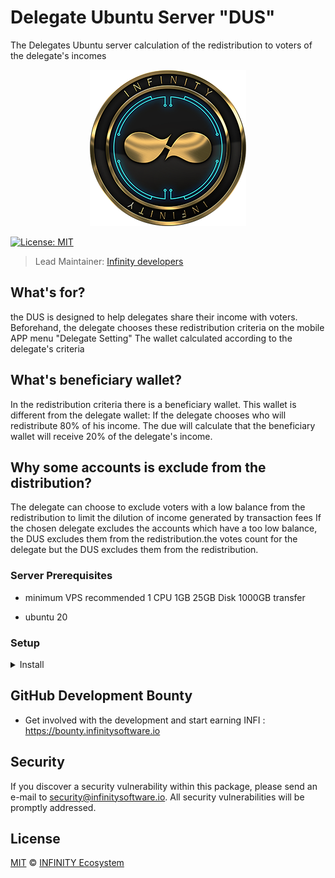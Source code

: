 # Delegate Ubuntu Server "DUS"
The Delegates Ubuntu server calculation of the redistribution to voters of the delegate's incomes

<p align="center">
    <img src="/banner_infi.png" />
</p>

[![License: MIT](https://badgen.now.sh/badge/license/MIT/green)](https://opensource.org/licenses/MIT)

> Lead Maintainer: [Infinity developers](https://github.com/vickytak)

## What's for?

the DUS is designed to help delegates share their income with voters.
Beforehand, the delegate chooses these redistribution criteria on the mobile APP menu "Delegate Setting"
The wallet calculated according to the delegate's criteria

## What's beneficiary wallet?

In the redistribution criteria there is a beneficiary wallet.
This wallet is different from the delegate wallet:
If the delegate chooses who will redistribute 80% of his income.
The due will calculate that the beneficiary wallet will receive 20% of the delegate's income.

## Why some accounts is exclude from the distribution?

The delegate can choose to exclude voters with a low balance from the redistribution to limit the dilution of income generated by transaction fees
If the chosen delegate excludes the accounts which have a too low balance, the DUS excludes them from the redistribution.the votes count for the delegate but the DUS excludes them from the redistribution.

### Server Prerequisites

- minimum VPS recommended 
1 CPU 1GB 
25GB Disk
1000GB transfer

- ubuntu 20

### Setup

<details><summary>Install</summary>

Install Delegate Ubuntu Server 

1 - Use the installation script seup-server.sh that you can download from https://github.com/InfinitySoftwareLTD/delegate_ubuntu_server.git using :
```bash
wget https://raw.githubusercontent.com/InfinitySoftwareLTD/delegate_ubuntu_server/main/setup-server.sh
```

Run the following commands as root :
```bash
chmod 755 setup-server.sh
./setup-server.sh
```
Note : if you hit any error when running the setup-server.sh script make sure first that there is no newline added (^M) at the end of each line in the script, run the following command to remove them if any :
 ```bash
sed -e "s/\r//g" setup-server.sh > setup-server.sh.tmp
mv setup-server.sh.tmp setup-server.sh
```

2 - Register wallet

```bash
cd ~laravel/crypto
php artisan crypto:register
```

Choice your blockchain "infinity" or "hedge"
Enter your network: 

```bash
infinity
```
or
```bash
hedge
```

Entry your delegate phrase (wallet passphrase) as forger
Enter your wallet delegate:

```bash
"this is my secret passphrase"
```

3 - To monitor your application you can use the followings :
    
### check scheduler logs :
```bash
cd ~laravel/crypto 
tail -f storage/logs/schedule_job.log
```
  
### check show_logs :    
```bash
cd ~laravel/crypto 
php artisan crypto:admin show_logs
```

</details>



## GitHub Development Bounty

-   Get involved with the development and start earning INFI : https://bounty.infinitysoftware.io

## Security

If you discover a security vulnerability within this package, please send an e-mail to security@infinitysoftware.io. All security vulnerabilities will be promptly addressed.

## License

[MIT](LICENSE) © [INFINITY Ecosystem](https://infinitysoftware.io)
